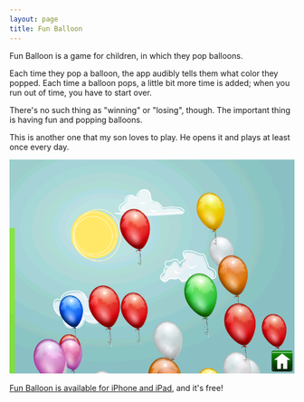 ```yaml
---
layout: page
title: Fun Balloon
---
```


Fun Balloon is a game for children, in which they pop balloons.

Each time they pop a balloon, the app audibly tells them what color they popped. Each time a balloon pops, a little bit more time is added; when you run out of time, you have to start over.

There's no such thing as "winning" or "losing", though. The important thing is having fun and popping balloons.

This is another one that my son loves to play. He opens it and plays at least once every day.

<img src="/wp-content/uploads/fun-balloon-screenshot.png" alt="Fun Balloon" />

[Fun Balloon is available for iPhone and iPad](http://itunes.apple.com/app/fun-balloon/id515092904?mt=8), and it's free!
